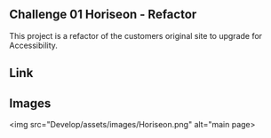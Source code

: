## Challenge 01 Horiseon - Refactor

This project is a refactor of the customers original site to upgrade for Accessibility.

## Link


## Images
<img src="Develop/assets/images/Horiseon.png" alt="main page>

